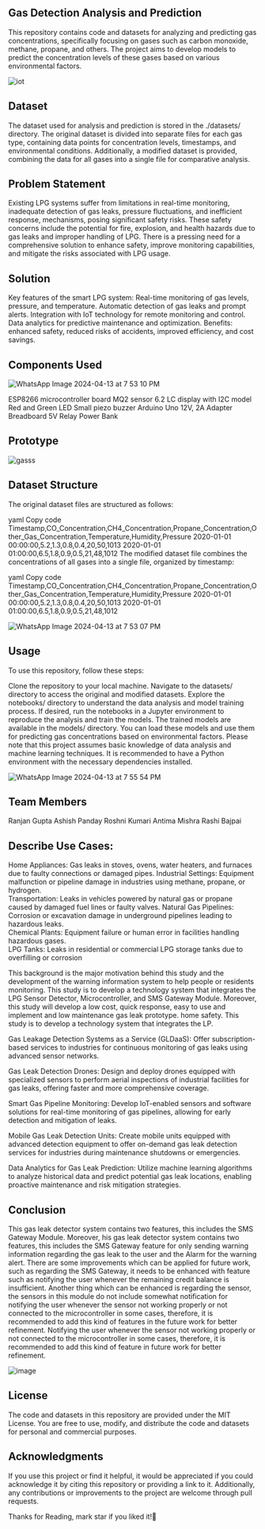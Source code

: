 ## Gas Detection Analysis and Prediction
This repository contains code and datasets for analyzing and predicting gas concentrations, specifically focusing on gases such as carbon monoxide, methane, propane, and others. The project aims to develop models to predict the concentration levels of these gases based on various environmental factors.

![iot](https://github.com/RSN601KRI/GasDetection/assets/106860359/9f988233-b638-494b-a7ba-ca97b1c12f59)

## Dataset
The dataset used for analysis and prediction is stored in the ./datasets/ directory. The original dataset is divided into separate files for each gas type, containing data points for concentration levels, timestamps, and environmental conditions. Additionally, a modified dataset is provided, combining the data for all gases into a single file for comparative analysis.
## Problem Statement
Existing LPG systems suffer from limitations in real-time monitoring, inadequate detection of gas leaks, pressure fluctuations, and inefficient response, mechanisms, posing significant safety risks. These safety concerns include the potential for fire, explosion, and health hazards due to gas leaks and improper handling of LPG. There is a pressing need for a comprehensive solution to enhance safety, improve monitoring capabilities, and mitigate the risks associated with LPG usage. 
## Solution 
Key features of the smart LPG system:
Real-time monitoring of gas levels, pressure, and
temperature.
Automatic detection of gas leaks and prompt alerts.
Integration with IoT technology for remote monitoring and
control.
Data analytics for predictive maintenance and optimization.
Benefits: enhanced safety, reduced risks of accidents, improved
efficiency, and cost savings.
## Components Used 

![WhatsApp Image 2024-04-13 at 7 53 10 PM](https://github.com/RSN601KRI/GasDetection/assets/106860359/656f3e4e-2b61-4333-bc7c-d546ba8f8a8c)

ESP8266 microcontroller board
MQ2 sensor
6.2 LC display with I2C model
Red and Green LED
Small piezo buzzer
Arduino Uno
12V, 2A Adapter
Breadboard
5V Relay
Power Bank

## Prototype
![gasss](https://github.com/RSN601KRI/GasDetection/assets/106860359/c3034890-096f-4f38-93dd-e5a93c70a15f)

## Dataset Structure
The original dataset files are structured as follows:

yaml
Copy code
Timestamp,CO_Concentration,CH4_Concentration,Propane_Concentration,Other_Gas_Concentration,Temperature,Humidity,Pressure
2020-01-01 00:00:00,5.2,1.3,0.8,0.4,20,50,1013
2020-01-01 01:00:00,6.5,1.8,0.9,0.5,21,48,1012
The modified dataset file combines the concentrations of all gases into a single file, organized by timestamp:

yaml
Copy code
Timestamp,CO_Concentration,CH4_Concentration,Propane_Concentration,Other_Gas_Concentration,Temperature,Humidity,Pressure
2020-01-01 00:00:00,5.2,1.3,0.8,0.4,20,50,1013
2020-01-01 01:00:00,6.5,1.8,0.9,0.5,21,48,1012

![WhatsApp Image 2024-04-13 at 7 53 07 PM](https://github.com/RSN601KRI/GasDetection/assets/106860359/350e2863-4b74-45bf-b9e9-b4892e39e282)

## Usage
To use this repository, follow these steps:

Clone the repository to your local machine.
Navigate to the datasets/ directory to access the original and modified datasets.
Explore the notebooks/ directory to understand the data analysis and model training process.
If desired, run the notebooks in a Jupyter environment to reproduce the analysis and train the models.
The trained models are available in the models/ directory. You can load these models and use them for predicting gas concentrations based on environmental factors.
Please note that this project assumes basic knowledge of data analysis and machine learning techniques. It is recommended to have a Python environment with the necessary dependencies installed.

![WhatsApp Image 2024-04-13 at 7 55 54 PM](https://github.com/RSN601KRI/GasDetection/assets/106860359/68591342-ee72-4cb9-a52d-9ad36c20f884)

## Team Members 

Ranjan Gupta
Ashish Panday
Roshni Kumari
Antima Mishra
Rashi Bajpai

## Describe Use Cases:
Home Appliances: Gas leaks in stoves, ovens, water heaters, and furnaces due to faulty connections or damaged pipes. 
Industrial Settings: Equipment malfunction or pipeline damage in industries using methane, propane, or hydrogen.  
Transportation: Leaks in vehicles powered by natural gas or propane caused by damaged fuel lines or faulty valves. 
Natural Gas Pipelines: Corrosion or excavation damage in underground pipelines leading to hazardous leaks.  
Chemical Plants: Equipment failure or human error in facilities handling hazardous gases.  
LPG Tanks: Leaks in residential or commercial LPG storage tanks due to overfilling or corrosion 

This background is the major motivation behind this study and the development of the warning information system to help people or residents monitoring. This study is to develop a technology system that integrates the LPG Sensor Detector, Microcontroller, and SMS Gateway Module. Moreover, this study will develop a  low cost, quick response, easy to use and implement and low maintenance gas leak prototype. home safety. This study is to develop a technology system that integrates the LP.

Gas Leakage Detection Systems as a Service (GLDaaS): Offer subscription-based services to industries for continuous monitoring of gas leaks using advanced sensor networks.

Gas Leak Detection Drones: Design and deploy drones equipped with specialized sensors to perform aerial inspections of industrial facilities for gas leaks, offering faster and more comprehensive coverage.

Smart Gas Pipeline Monitoring: Develop IoT-enabled sensors and software solutions for real-time monitoring of gas pipelines, allowing for early detection and mitigation of leaks.

Mobile Gas Leak Detection Units: Create mobile units equipped with advanced detection equipment to offer on-demand gas leak detection services for industries during maintenance shutdowns or emergencies.

Data Analytics for Gas Leak Prediction: Utilize machine learning algorithms to analyze historical data and predict potential gas leak locations, enabling proactive maintenance and risk mitigation strategies.

## Conclusion

This gas leak detector system contains two features, this includes the SMS Gateway Module. Moreover, his gas leak detector system contains two features, this includes the SMS Gateway feature for only sending warning information regarding the gas leak to the user and the Alarm for the warning alert. There are some improvements which can be applied for future work, such as regarding the SMS Gateway, it needs to be enhanced with feature such as notifying the user whenever the remaining credit balance is insufficient. Another thing which can be enhanced is regarding the sensor, the sensors in this module do not include somewhat notification for notifying the user whenever the sensor not working properly or not connected to the microcontroller in some cases, therefore, it is recommended to add this kind of features in the future work for better refinement. Notifying the user whenever the sensor not working properly or not connected to the microcontroller in some cases, therefore, it is recommended to add this kind of feature in future work for better refinement.

![image](https://github.com/RSN601KRI/GasDetection/assets/106860359/ade5177e-9329-4824-bf84-f62290c2bee0)


## License
The code and datasets in this repository are provided under the MIT License. You are free to use, modify, and distribute the code and datasets for personal and commercial purposes.

## Acknowledgments
If you use this project or find it helpful, it would be appreciated if you could acknowledge it by citing this repository or providing a link to it. Additionally, any contributions or improvements to the project are welcome through pull requests.

Thanks for Reading, mark star if you liked it!🙌
